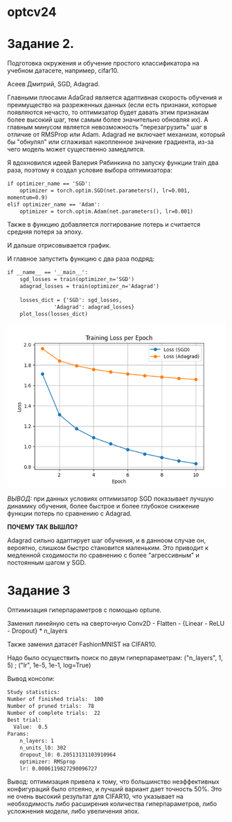 # optcv24
# Задание 2.

Подготовка окружения и обучение простого классификатора на учебном датасете, например, cifar10.

Асеев Дмитрий, SGD, Adagrad.

Главными плюсами AdaGrad является адаптивная скорость обучения и преимущество на разреженных данных (если есть признаки, которые появляются нечасто, то оптимизатор будет давать этим признакам более высокий шаг, тем самым более значительно обновляя их).
А главным минусом является невозможность "перезагрузить" шаг в отличие от RMSProp или Adam. Adagrad не включает механизм, который бы "обнулял" или сглаживал накопленное значение градиента, из-за чего модель может существенно замедлится.

Я вдохновился идеей Валерия Рябинкина по запуску функции train два раза, поэтому я создал условие выбора оптимизатора:

    if optimizer_name == 'SGD':
        optimizer = torch.optim.SGD(net.parameters(), lr=0.001, momentum=0.9)
    elif optimizer_name == 'Adam':
        optimizer = torch.optim.Adam(net.parameters(), lr=0.001)

Также в функцию добавляется логгирование потерь и считается средняя потеря за эпоху.

И дальше отрисовывается график.

И главное запустить функцию с два раза подряд:

    if __name__ == '__main__':
        sgd_losses = train(optimizer_n='SGD')
        adagrad_losses = train(optimizer_n='Adagrad')

        losses_dict = {'SGD': sgd_losses,
                   'Adagrad': adagrad_losses}
        plot_loss(losses_dict)

![loss_plot_comparison.png](loss_plot_comparison.png)


*ВЫВОД:* при данных условиях оптимизатор SGD показывает лучшую динамику обучения, более быстрое и более глубокое снижение функции потерь по сравнению с Adagrad.

**ПОЧЕМУ ТАК ВЫШЛО?**

Adagrad сильно адаптирует шаг обучения, и в данноом случае он, вероятно, слишком быстро становится маленьким. Это приводит к медленной сходимости по сравнению с более "агрессивным" и постоянным шагом у SGD.


# Задание 3

Оптимизация гиперпараметров с помощью optune.

Заменил линейную сеть на сверточную Conv2D - Flatten - {Linear - ReLU - Dropout} * n_layers

Также заменил датасет FashionMNIST на CIFAR10.

Надо было осуществить поиск по двум гиперпараметрам: ("n_layers", 1, 5) ; ("lr", 1e-5, 1e-1, log=True)

Вывод консоли:

    Study statistics: 
    Number of finished trials:  100
    Number of pruned trials:  78
    Number of complete trials:  22
    Best trial:
      Value:  0.5
    Params: 
        n_layers: 1
        n_units_l0: 302
        dropout_l0: 0.20513131103910964
        optimizer: RMSprop
        lr: 0.0006119827290096727

Вывод: оптимизация привела к тому, что большинство неэффективных конфигураций было отсеяно, и лучший вариант дает точность 50%. Это не очень высокий результат для CIFAR10, что указывает на необходимость либо расширения количества гиперпараметров, либо усложнения модели, либо увеличения эпох.